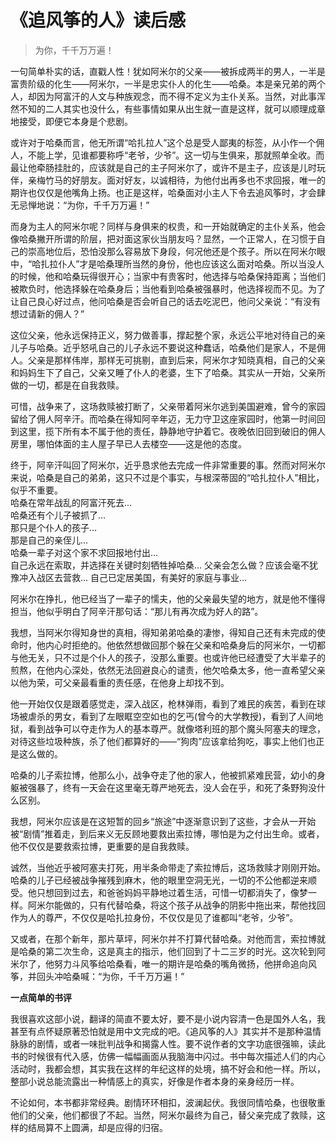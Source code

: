 # 《追风筝的人》读后感

> 为你，千千万万遍！

一句简单朴实的话，直戳人性！犹如阿米尔的父亲——被拆成两半的男人，一半是富贵阶级的化生——阿米尔，一半是忠实仆人的化生——哈桑。本是亲兄弟的两个人，却因为阿富汗的人文与种族观念，而不得不定义为主仆关系。当然，对此事浑然不知的二人其实也没什么，有些事情如果从出生就一直是这样，就可以顺理成章地接受，即便它本身是个悲剧。

或许对于哈桑而言，他无所谓“哈扎拉人”这个总是受人鄙夷的标签，从小作一个佣人，不能上学，见谁都要称呼“老爷，少爷”。这一切与生俱来，那就照单全收。而最让他牵肠挂肚的，应该就是自己的主子阿米尔了，或许不是主子，应该是儿时玩伴，亲梅竹马的好朋友。面对好友，以诚相待，为他付出再多也不求回报，唯一的期许也仅仅是他嘴角上扬。也正是这样，哈桑面对小主人下令去追风筝时，才会肆无忌惮地说：“为你，千千万万遍！”

而身为主人的阿米尔呢？同样与身俱来的权贵，和一开始就确定的主仆关系，他会像哈桑撇开所谓的阶层，把对面这家伙当朋友吗？显然，一个正常人，在习惯于自己的崇高地位后，恐怕没那么容易放下身段，何况他还是个孩子。所以在阿米尔眼中，“哈扎拉仆人”才是哈桑理所当然的身份，他也应该这么面对哈桑。所以当没人的时候，他和哈桑玩得很开心；当家中有贵客时，他选择与哈桑保持距离；当他们被欺负时，他选择躲在哈桑身后；当他看到哈桑被强暴时，他选择视而不见。为了让自己良心好过点，他问哈桑是否会听自己的话去吃泥巴，他问父亲说：“有没有想过请新的佣人？”

这位父亲，他永远保持正义，努力做善事，撑起整个家，永远公平地对待自己的亲儿子与哈桑。近乎怒吼自己的儿子永远不要说这种蠢话，哈桑他们是家人，不是佣人。父亲是那样伟岸，那样无可挑剔，直到后来，阿米尔才知晓真相，自己的父亲和妈妈生下了自己，父亲又睡了仆人的老婆，生下了哈桑。其实从一开始，父亲所做的一切，都是在自我救赎。

可惜，战争来了，这场救赎被打断了，父亲带着阿米尔逃到美国避难，曾今的家园留给了佣人阿辛汗。而哈桑在得知阿辛年迈，无力守卫这座家园时，他第一时间回到这里，揽下所有本不属于他的责任，静静地守护着它。夜晚依旧回到破旧的佣人房里，哪怕体面的主人屋子早已人去楼空——这是他的态度。

终于，阿辛汗叫回了阿米尔，近乎恳求他去完成一件非常重要的事。然而对阿米尔来说，哈桑是自己的弟弟，这只不过是个事实，与根深蒂固的“哈扎拉仆人”相比，似乎不重要。  
哈桑在常年战乱的阿富汗死去…  
哈桑还有个儿子被抓了…  
那只是个仆人的孩子…  
那是自己的亲侄儿…  
哈桑一辈子对这个家不求回报地付出…  
自己永远在索取，并选择在关键时刻牺牲掉哈桑…
父亲会怎么做？应该会毫不犹豫冲入战区去营救…
自己已定居美国，有美好的家庭与事业…

阿米尔在挣扎，他已经当了一辈子的懦夫，他的父亲最失望的地方，就是他不懂得担当，他似乎明白了阿辛汗那句话：“那儿有再次成为好人的路”。

我想，当阿米尔得知身世的真相，得知弟弟哈桑的凄惨，得知自己还有未完成的使命时，他内心时拒绝的。他依然想做回那个躲在父亲和哈桑身后的阿米尔，一切都与他无关，只不过是个仆人的孩子，没那么重要。也或许他已经遭受了大半辈子的煎熬，在他内心深处，依然无法回避良心的谴责，他欠哈桑太多，他一直希望父亲以他为荣，可父亲最看重的责任感，在他身上却找不到。

他一开始仅仅是跟着感觉走，深入战区，枪林弹雨，看到了难民的疾苦，看到在球场被虐杀的男女，看到了左眼眶空空如也的乞丐(曾今的大学教授)，看到了人间地狱，看到战争可以夺走作为人的基本尊严。就像塔利班的那个魔头阿塞夫的理念，对待这些垃圾种族，杀了他们都算好的——“狗肉”应该拿给狗吃，事实上他们也正是这么做的。

哈桑的儿子索拉博，他那么小，战争夺走了他的家人，他被抓紧难民营，幼小的身躯被强暴了，终有一天会在这里毫无尊严地死去，没人会在乎，和死了条野狗没什么区别。

我想，阿米尔应该是在这短暂的回乡“旅途”中逐渐意识到了这些，才会从一开始被“剧情”推着走，到后来义无反顾地要救出索拉博，哪怕是为之付出生命。或者，他不仅仅是要救索拉博，更重要的是自我救赎。

诚然，当他近乎被阿塞夫打死，用半条命带走了索拉博后，这场救赎才刚刚开始。哈桑的儿子已经被战争摧残到麻木，他的眼里空洞无光，一切的不公他都逆来顺受。他只想回到过去，和爸爸妈妈平静地过着生活，可惜一切都消失了，像梦一样。阿米尔能做的，只有代替哈桑，将这个孩子从战争的阴影中拖出来，帮他找回作为人的尊严，不仅仅是哈扎拉身份，不仅仅是见了谁都叫“老爷，少爷”。

又或者，在那个新年，那片草坪，阿米尔并不打算代替哈桑。对他而言，索拉博就是哈桑的第二次生命，这是真主的指示，他们回到了十二三岁的时光。这次轮到阿米尔了，他努力斗风筝给哈桑看，唯一的期许是哈桑的嘴角微扬，他拼命追向风筝，并回头冲哈桑喊：“为你，千千万万遍！”

**一点简单的书评**

我很喜欢这部小说，翻译的简直不要太好，要不是小说内容清一色是国外人名，我甚至有点怀疑原著恐怕就是用中文完成的吧。《追风筝的人》其实并不是那种温情脉脉的剧情，或者一味批判战争和揭露人性。要不说作者的文字功底很强嘛，读此书的时候很有代入感，仿佛一幅幅画面从我脑海中闪过。书中每次描述人们的内心活动时，我都会想，其实我在这样的年纪这样的处境，搞不好会和他一样。所以，整部小说总能流露出一种情感上的真实，好像是作者本身的亲身经历一样。

不论如何，本书都非常经典。剧情环环相扣，波澜起伏。我很同情哈桑，也很敬重他们的父亲，他们都很了不起。当然，阿米尔最终为自己，替父亲完成了救赎，这样的结局算不上圆满，却是应得的归宿。